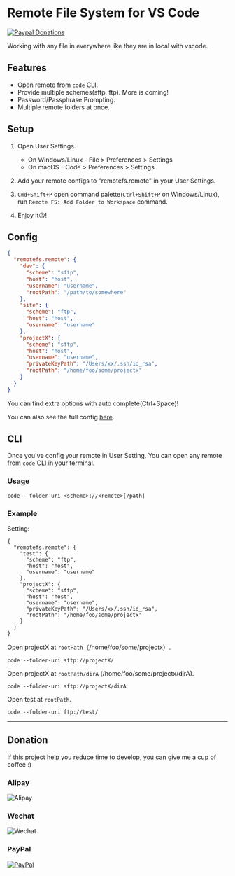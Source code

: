 # Remote File System for VS Code

[![Paypal Donations](https://www.paypalobjects.com/en_US/i/btn/btn_donate_SM.gif)](https://www.paypal.com/cgi-bin/webscr?cmd=_s-xclick&hosted_button_id=KEJA775QBTZSC&source=url)

Working with any file in everywhere like they are in local with vscode.

## Features

* Open remote from `code` CLI.
* Provide multiple schemes(sftp, ftp). More is coming!
* Password/Passphrase Prompting.
* Multiple remote folders at once.

## Setup

1.  Open User Settings.

    * On Windows/Linux - File > Preferences > Settings
    * On macOS - Code > Preferences > Settings

2.  Add your remote configs to "remotefs.remote" in your User Settings.
3.  `Cmd+Shift+P` open command palette(`Ctrl+Shift+P` on Windows/Linux), run `Remote FS: Add Folder to Workspace` command.
4.  Enjoy it😘!

## Config

```json
{
  "remotefs.remote": {
    "dev": {
      "scheme": "sftp",
      "host": "host",
      "username": "username",
      "rootPath": "/path/to/somewhere"
    },
    "site": {
      "scheme": "ftp",
      "host": "host",
      "username": "username"
    },
    "projectX": {
      "scheme": "sftp",
      "host": "host",
      "username": "username",
      "privateKeyPath": "/Users/xx/.ssh/id_rsa",
      "rootPath": "/home/foo/some/projectx"
    }
  }
}
```

You can find extra options with auto complete(Ctrl+Space)!

You can also see the full config [here](https://github.com/liximomo/vscode-remote-fs/wiki/config).

## CLI
Once you've config your remote in User Setting. You can open any remote from `code` CLI in your terminal.

### Usage

```
code --folder-uri <scheme>://<remote>[/path]
```

### Example

Setting: 

```
{
  "remotefs.remote": {
    "test": {
      "scheme": "ftp",
      "host": "host",
      "username": "username"
    },
    "projectX": {
      "scheme": "sftp",
      "host": "host",
      "username": "username",
      "privateKeyPath": "/Users/xx/.ssh/id_rsa",
      "rootPath": "/home/foo/some/projectx"
    }
  }
}
```

Open projectX at `rootPath`（/home/foo/some/projectx）.

```
code --folder-uri sftp://projectX/
```

Open projectX at `rootPath/dirA` (/home/foo/some/projectx/dirA).

```
code --folder-uri sftp://projectX/dirA
```

Open test at `rootPath`.

```
code --folder-uri ftp://test/
```
---

## Donation

If this project help you reduce time to develop, you can give me a cup of coffee :)

### Alipay

![Alipay](https://raw.githubusercontent.com/liximomo/vscode-sftp/master/assets/alipay.png)

### Wechat

![Wechat](https://raw.githubusercontent.com/liximomo/vscode-sftp/master/assets/wechat.png)

### PayPal

[![PayPal](https://img.shields.io/badge/Donate-PayPal-green.svg)](https://www.paypal.com/cgi-bin/webscr?cmd=_s-xclick&hosted_button_id=KEJA775QBTZSC&source=url)
